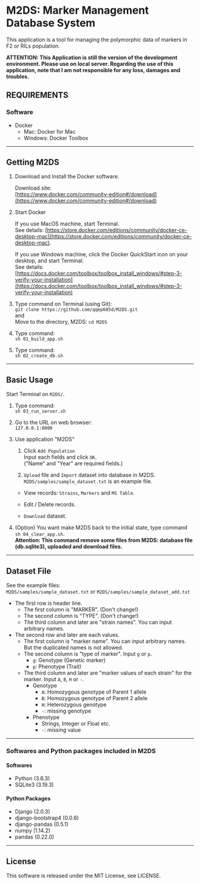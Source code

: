 # M2DS: Marker Management Database System
This application is a tool for managing the polymorphic data of markers in F2 or RILs population.

**ATTENTION: This Application is still the version of the development environment. Please use on local server. Regarding the use of this application, note that I am not responsible for any loss, damages and troubles.**

## REQUIREMENTS

### Software
- Docker
    - Mac: Docker for Mac
    - Windows: Docker Toolbox

---

## Getting M2DS

1. Download and Install the Docker software.  

    Download site:  
    [https://www.docker.com/community-edition#/download](https://www.docker.com/community-edition#/download)

1. Start Docker

    If you use MacOS machine, start Terminal.  
    See details: [https://store.docker.com/editions/community/docker-ce-desktop-mac](https://store.docker.com/editions/community/docker-ce-desktop-mac).

    If you use Windows machine, click the Docker QuickStart icon on your desktop, and start Terminal.  
    See details: [https://docs.docker.com/toolbox/toolbox_install_windows/#step-3-verify-your-installation](https://docs.docker.com/toolbox/toolbox_install_windows/#step-3-verify-your-installation)

1. Type command on Terminal (using Git):  
`git clone https://github.com/qqep685d/M2DS.git`  
and  
Move to the directory, M2DS: `cd M2DS`

1. Type command:  
`sh 01_build_app.sh`

1. Type command:  
`sh 02_create_db.sh`

---

## Basic Usage

Start Terminal on `M2DS/`.


1. Type command:  
`sh 03_run_server.sh`

1. Go to the URL on web browser:  
`127.0.0.1:8000`

1. Use application "M2DS"  
    1. Click `Add Population`  
        Input each fields and click `OK`.  
        ("Name" and "Year" are required fields.)  

    1. `Upload` file and `Import` dataset into database  in M2DS.  
        `M2DS/samples/sample_dataset.txt` is an example file.  

    - View records: `Strains`, `Markers` and `MS Table`.

    - Edit / Delete records.

    - `Download` dataset.

1. (Option) You want make M2DS back to the initial state, type command `sh 04_clear_app.sh`.  
__Attention: This command remove some files from M2DS:
database file (db.sqlite3), uploaded and download files.__

---

## Dataset File

See the example files:  
`M2DS/samples/sample_dataset.txt` or `M2DS/samples/sample_dataset_add.txt`

- The first row is header line.  
    - The first column is "MARKER". (Don't change!)
    - The second column is "TYPE". (Don't change!)
    - The third column and later are "strain names". You can input arbitrary names.
- The second row and later are each values.
    - The first column is "marker name". You can input arbitrary names. But the duplicated names is not allowed.
    - The second column is "type of marker". Input `g` or `p`.  
        - `g`: Genotype (Genetic marker)
        - `p`: Phenotype (Trait)
    - The third column and later are "marker values of each strain" for the marker. Input `A`, `B`, `H` or `-`.  
        * Genotype
            - `A`: Homozygous genotype of Parent 1 allele
            - `B`: Homozygous genotype of Parent 2 allele
            - `H`: Heterozygous genotype  
            - `-`: missing genotype
        * Phenotype
            - Strings, Integer or Float etc.
            - `-`: missing value

---

### Softwares and Python packages included in M2DS
#### Softwares
- Python (3.6.3)
- SQLite3 (3.19.3)

#### Python Packages
- Django (2.0.3)
- django-bootstrap4 (0.0.6)
- django-pandas (0.5.1)
- numpy (1.14.2)
- pandas (0.22.0)

---

## License

This software is released under the MIT License, see LICENSE.
